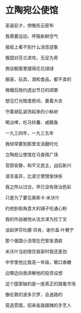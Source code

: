    

# 立陶宛公使馆

圣诞前夕，傍晚彤云密布

我需要运动，呼吸新鲜空气

报纸上看不到什么消息迹象

俄国对芬兰进攻，无足为奇

商店橱窗里摆得花花绿绿

服装，玩具，酒和食品，都不卖的

帷幔后隐约透出节日的颂歌

想见灯光暗澹房间，裹着大衣

守着胡乱装饰起来的小枞树

喝淡啤，吃马铃薯、咸鲭鱼

一九三四年，一九三五年

我经常要到那里去消磨时光

立陶宛公使馆在马查佩广场

官邸安静，和平又民主，战后新兴

语言虽异，比波兰使馆愉快些

我之所以过访，早已没有政治色彩

只是为了要见奥斯卡·米沃什

约他到街角意大利铺子吃通心粉

我的作品被他从法文译为拉丁文

谈起伊莎杜娜·邓肯，谢尔盖·叶赛宁

那个俄国小流氓在巴黎发酒疯

米沃什当初借住我家时我还差劲

中学里他比我高一年级，嚼口香糖

边嚼边向我讲解他的投资设想

这个国家缺的是一座真正的跳蚤市场

像伦敦的波多贝罗，会迷路的

营造雰围，招来各路摆摊的手艺人